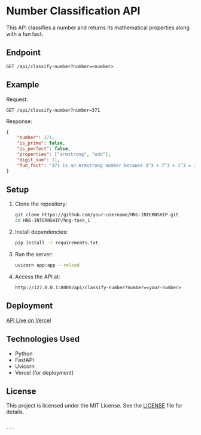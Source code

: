 # Number Classification API

This API classifies a number and returns its mathematical properties along with a fun fact.

## Endpoint
`GET /api/classify-number?number=<number>`

## Example
Request:
```
GET /api/classify-number?number=371
```

Response:
```json
{
    "number": 371,
    "is_prime": false,
    "is_perfect": false,
    "properties": ["armstrong", "odd"],
    "digit_sum": 11,
    "fun_fact": "371 is an Armstrong number because 3^3 + 7^3 + 1^3 = 371"
}
```

## Setup
1. Clone the repository:
   ```bash
   git clone https://github.com/your-username/HNG-INTERNSHIP.git
   cd HNG-INTERNSHIP/hng-task_1
   ```

2. Install dependencies:
   ```bash
   pip install -r requirements.txt
   ```

3. Run the server:
   ```bash
   uvicorn app:app --reload
   ```

4. Access the API at:
   ```
   http://127.0.0.1:8000/api/classify-number?number=<your-number>
   ```

## Deployment
[API Live on Vercel]()

## Technologies Used
- Python
- FastAPI
- Uvicorn
- Vercel (for deployment)

## License
This project is licensed under the MIT License. See the [LICENSE](LICENSE) file for details.
```

---